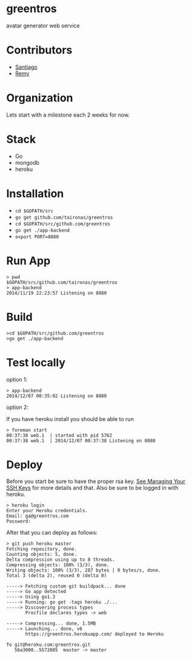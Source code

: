 greentros
==============

avatar generator web service

Contributors
=============

* [Santiago](https://github.com/santiaago)
* [Remy](https://github.com/rjourde)

Organization
=====

Lets start with a milestone each 2 weeks for now.

Stack
======

* Go
* mongodb
* heroku

Installation
======

*   `cd $GOPATH/src`
*   `go get github.com/taironas/greentros`
*   `cd $GOPATH/src/github.com/greentros`
*   `go get ./app-backend`
*   `export PORT=8080`

Run App
=======

    > pwd
    $GOPATH/src/github.com/taironas/greentros
    > app-backend
    2014/11/19 22:23:57 Listening on 8080

Build
======
    >cd $GOPATH/src/github.com/greentros
    >go get ./app-backend

Test locally
=============
option 1:

    > app-backend
    2014/12/07 00:35:02 Listening on 8080

option 2:

If you have heroku install you should be able to run 

    > foreman start
    00:37:38 web.1  | started with pid 5762
    00:37:38 web.1  | 2014/12/07 00:37:38 Listening on 8080

Deploy
=======
Before you start be sure to have the proper rsa key. [See Managing Your SSH Keys](https://devcenter.heroku.com/articles/keys) for more details and that. Also be sure to be logged in with heroku.

    > heroku login
    Enter your Heroku credentials.
    Email: ga@greentros.com
    Password: 
    
After that you can deploy as follows:
    
    > git push heroku master
    Fetching repository, done.
    Counting objects: 5, done.
    Delta compression using up to 8 threads.
    Compressing objects: 100% (3/3), done.
    Writing objects: 100% (3/3), 287 bytes | 0 bytes/s, done.
    Total 3 (delta 2), reused 0 (delta 0)
    
    -----> Fetching custom git buildpack... done
    -----> Go app detected
    -----> Using go1.3
    -----> Running: go get -tags heroku ./...
    -----> Discovering process types
           Procfile declares types -> web
    
    -----> Compressing... done, 1.5MB
    -----> Launching... done, v6
           https://greentros.herokuapp.com/ deployed to Heroku
    
    To git@heroku.com:greentros.git
       56a3000..5572085  master -> master


